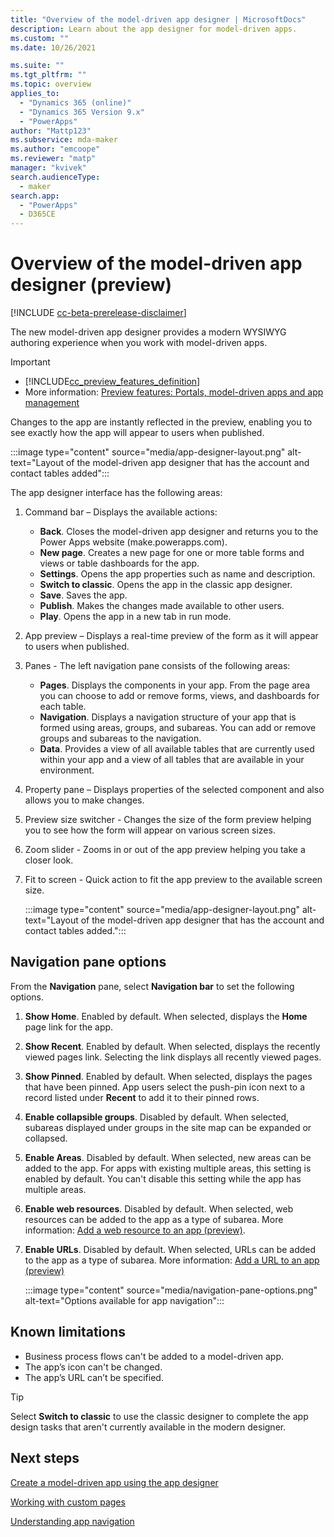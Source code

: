 ```yaml
---
title: "Overview of the model-driven app designer | MicrosoftDocs"
description: Learn about the app designer for model-driven apps.
ms.custom: ""
ms.date: 10/26/2021

ms.suite: ""
ms.tgt_pltfrm: ""
ms.topic: overview
applies_to: 
  - "Dynamics 365 (online)"
  - "Dynamics 365 Version 9.x"
  - "PowerApps"
author: "Mattp123"
ms.subservice: mda-maker
ms.author: "emcoope"
ms.reviewer: "matp"
manager: "kvivek"
search.audienceType: 
  - maker
search.app: 
  - "PowerApps"
  - D365CE
---
```

# Overview of the model-driven app designer (preview)

[!INCLUDE [cc-beta-prerelease-disclaimer](../../includes/cc-beta-prerelease-disclaimer.md)]

The new model-driven app designer provides a modern WYSIWYG authoring experience when you work with model-driven apps.

> [!IMPORTANT]
> - [!INCLUDE[cc_preview_features_definition](../../includes/cc-preview-features-definition.md)]
> - More information: [Preview features: Portals, model-driven apps and app management](../powerapps-preview-program.md#portals-model-driven-apps-and-app-management)

Changes to the app are instantly reflected in the preview, enabling you to see exactly how the app will appear to users when published.

   :::image type="content" source="media/app-designer-layout.png" alt-text="Layout of the model-driven app designer that has the account and contact tables added":::

The app designer interface has the following areas:

1. Command bar – Displays the available actions:

   - **Back**. Closes the model-driven app designer and returns you to the Power Apps website (make.powerapps.com).
   - **New page**. Creates a new page for one or more table forms and views or table dashboards for the app.
   - **Settings**. Opens the app properties such as name and description. <!-- and whether the app can be used offline-->
   - **Switch to classic**. Opens the app in the classic app designer.
   - **Save**. Saves the app.
   - **Publish**. Makes the changes made available to other users.
   - **Play**. Opens the app in a new tab in run mode.

2. App preview – Displays a real-time preview of the form as it will appear to users when published.

3. Panes - The left navigation pane consists of the following areas:

   - **Pages**. Displays the components in your app. From the page area you can choose to add or remove forms, views, and dashboards for each table.
   - **Navigation**. Displays a navigation structure  of your app that is formed using areas, groups, and subareas. You can add or remove groups and subareas to the navigation.
   - **Data**. Provides a view of all available tables that are currently used within your app and a view of all tables that are available in your environment.

4. Property pane – Displays properties of the selected component and also allows you to make changes.

5. Preview size switcher - Changes the size of the form preview helping you to see how the form will appear on various screen sizes.

6. Zoom slider - Zooms in or out of the app preview helping you take a closer look.

7. Fit to screen - Quick action to fit the app preview to the available screen size.

   :::image type="content" source="media/app-designer-layout.png" alt-text="Layout of the model-driven app designer that has the account and contact tables added.":::

## Navigation pane options

From the **Navigation** pane, select **Navigation bar** to set the following options.
1. **Show Home**. Enabled by default. When selected, displays the **Home** page link for the app.
1. **Show Recent**. Enabled by default. When selected, displays the recently viewed pages link. Selecting the link displays all recently viewed pages.
1. **Show Pinned**. Enabled by default. When selected, displays the pages that have been pinned. App users select the push-pin icon next to a record listed under **Recent** to add it to their pinned rows.
1. **Enable collapsible groups**. Disabled by default. When selected, subareas displayed under groups in the site map can be expanded or collapsed.
1. **Enable Areas**. Disabled by default. When selected, new areas can be added to the app. For apps with existing multiple areas, this setting is enabled by default. You can't disable this setting while the app has multiple areas.
1. **Enable web resources**. Disabled by default. When selected, web resources can be added to the app as a type of subarea. More information: [Add a web resource to an app (preview)](create-edit-web-resources.md#add-a-web-resource-to-an-app-preview).
1. **Enable URLs**. Disabled by default. When selected, URLs can be added to the app as a type of subarea. More information: [Add a URL to an app (preview)](app-navigation.md#add-a-url-to-an-app-preview)

   :::image type="content" source="media/navigation-pane-options.png" alt-text="Options available for app navigation":::

## Known limitations

- Business process flows can't be added to a model-driven app.
- The app’s icon can't be changed.
- The app’s URL can’t be specified.

> [!TIP]
> Select **Switch to classic** to use the classic designer to complete the app design tasks that aren't currently available in the modern designer.

## Next steps

[Create a model-driven app using the app designer](create-model-driven-app.md)

[Working with custom pages](model-app-page-overview.md)

[Understanding app navigation](app-navigation.md)
